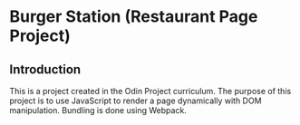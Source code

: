 # Burger Station (Restaurant Page Project)
## Introduction
This is a project created in the Odin Project curriculum. The purpose of this project is to use JavaScript to render a page dynamically with
DOM manipulation. Bundling is done using Webpack.
